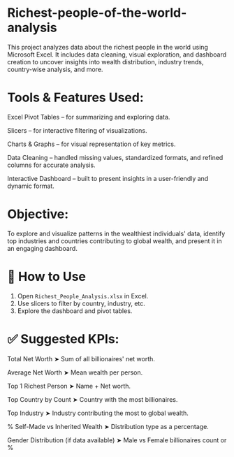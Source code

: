 # Richest-people-of-the-world-analysis
This project analyzes data about the richest people in the world using Microsoft Excel. It includes data cleaning, visual exploration, and dashboard creation to uncover insights into wealth distribution, industry trends, country-wise analysis, and more.

# Tools & Features Used:
Excel Pivot Tables – for summarizing and exploring data.

Slicers – for interactive filtering of visualizations.

Charts & Graphs – for visual representation of key metrics.

Data Cleaning – handled missing values, standardized formats, and refined columns for accurate analysis.

Interactive Dashboard – built to present insights in a user-friendly and dynamic format.

# Objective:
To explore and visualize patterns in the wealthiest individuals' data, identify top industries and countries contributing to global wealth, and present it in an engaging dashboard.


# 📂 How to Use
1. Open `Richest_People_Analysis.xlsx` in Excel.
2. Use slicers to filter by country, industry, etc.
3. Explore the dashboard and pivot tables.

# ✅ Suggested KPIs:
Total Net Worth
➤ Sum of all billionaires' net worth.

Average Net Worth
➤ Mean wealth per person.

Top 1 Richest Person
➤ Name + Net worth.

Top Country by Count
➤ Country with the most billionaires.

Top Industry
➤ Industry contributing the most to global wealth.

% Self-Made vs Inherited Wealth
➤ Distribution type as a percentage.

Gender Distribution (if data available)
➤ Male vs Female billionaires count or %



